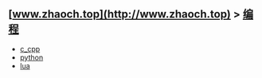 ## [www.zhaoch.top](http://www.zhaoch.top) > [编程](http://www.zhaoch.top/编程)
+ [c_cpp](c_cpp)
+ [python](python)
+ [lua](lua)
